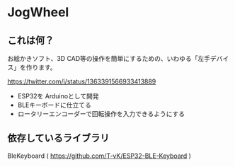 # JogWheel

## これは何？

お絵かきソフト、3D CAD等の操作を簡単にするための、いわゆる「左手デバイス」を作ります。

https://twitter.com/i/status/1363391566933413889

* ESP32を Arduinoとして開発
* BLEキーボードに仕立てる
* ロータリーエンコーダーで回転操作を入力できるようにする


## 依存しているライブラリ

BleKeyboard ( https://github.com/T-vK/ESP32-BLE-Keyboard )

